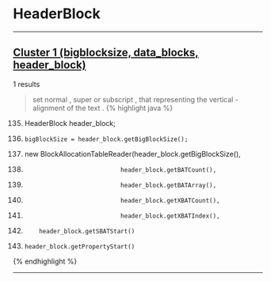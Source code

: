 # HeaderBlock

***

## [Cluster 1 (bigblocksize, data_blocks, header_block)](./1)
1 results
> set normal , super or subscript , that representing the vertical - alignment of the text . 
{% highlight java %}
135. HeaderBlock header_block;
140.     bigBlockSize = header_block.getBigBlockSize();
152. new BlockAllocationTableReader(header_block.getBigBlockSize(),
153.                                header_block.getBATCount(),
154.                                header_block.getBATArray(),
155.                                header_block.getXBATCount(),
156.                                header_block.getXBATIndex(),
167.         header_block.getSBATStart()
172.     header_block.getPropertyStart()
{% endhighlight %}

***

